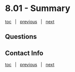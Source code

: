 # 8.01 - Summary

[toc](June_2021.md) &nbsp; |  &nbsp; [previous](June_2021.md) &nbsp; | &nbsp; [next](June_2021.md) &nbsp;


## Questions




## Contact Info





[toc](June_2021.md) &nbsp; |  &nbsp; [previous](June_2021.md) &nbsp; | &nbsp; [next](June_2021.md) &nbsp;
